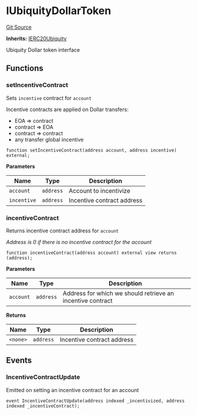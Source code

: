 # IUbiquityDollarToken
[Git Source](https://github.com/ubiquity/ubiquity-dollar/blob/c84a9cbe167218aefb4a9feb40e2abcd74899167/src/dollar/interfaces/IUbiquityDollarToken.sol)

**Inherits:**
[IERC20Ubiquity](/src/dollar/interfaces/IERC20Ubiquity.sol/interface.IERC20Ubiquity.md)

Ubiquity Dollar token interface


## Functions
### setIncentiveContract

Sets `incentive` contract for `account`

Incentive contracts are applied on Dollar transfers:
- EOA => contract
- contract => EOA
- contract => contract
- any transfer global incentive


```solidity
function setIncentiveContract(address account, address incentive) external;
```
**Parameters**

|Name|Type|Description|
|----|----|-----------|
|`account`|`address`|Account to incentivize|
|`incentive`|`address`|Incentive contract address|


### incentiveContract

Returns incentive contract address for `account`

*Address is 0 if there is no incentive contract for the account*


```solidity
function incentiveContract(address account) external view returns (address);
```
**Parameters**

|Name|Type|Description|
|----|----|-----------|
|`account`|`address`|Address for which we should retrieve an incentive contract|

**Returns**

|Name|Type|Description|
|----|----|-----------|
|`<none>`|`address`|Incentive contract address|


## Events
### IncentiveContractUpdate
Emitted on setting an incentive contract for an account


```solidity
event IncentiveContractUpdate(address indexed _incentivized, address indexed _incentiveContract);
```

